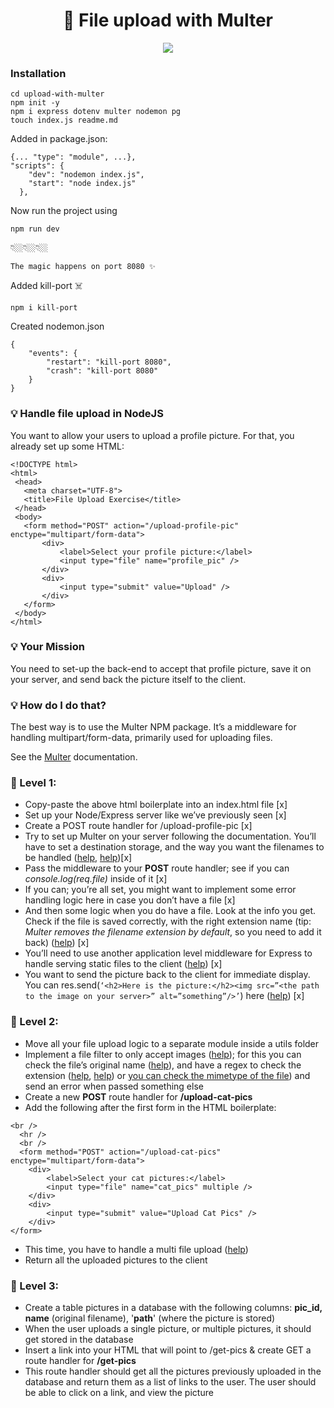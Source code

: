 <h1 align = 'center'>🔨 File upload with Multer</h1>

<div align="center">

[![](https://img.shields.io/badge/Made_with-Nodejs-green?style=for-the-badge&logo=node.js)](https://nodejs.org/en/)

</div>

### Installation

```
cd upload-with-multer
npm init -y
npm i express dotenv multer nodemon pg
touch index.js readme.md
```

Added in package.json:

```
{... "type": "module", ...},
"scripts": {
    "dev": "nodemon index.js",
    "start": "node index.js"
  },
```

Now run the project using

```
npm run dev
```

👇🏼👇🏼👇🏼

```
The magic happens on port 8080 ✨
```

Added kill-port ☠️

```
npm i kill-port
```

Created nodemon.json

```
{
    "events": {
        "restart": "kill-port 8080",
        "crash": "kill-port 8080"
    }
}
```

### 💡 Handle file upload in NodeJS

You want to allow your users to upload a profile picture. For that, you already set up some HTML:

```
<!DOCTYPE html>
<html>
 <head>
   <meta charset="UTF-8">
   <title>File Upload Exercise</title>
 </head>
 <body>
   <form method="POST" action="/upload-profile-pic" enctype="multipart/form-data">
       <div>
           <label>Select your profile picture:</label>
           <input type="file" name="profile_pic" />
       </div>
       <div>
           <input type="submit" value="Upload" />
       </div>
   </form>
 </body>
</html>
```

### 💡 Your Mission

You need to set-up the back-end to accept that profile picture, save it on your server, and send back the picture itself to the client.

### 💡 How do I do that?

The best way is to use the Multer NPM package. It’s a middleware for handling multipart/form-data, primarily used for uploading files.

See the [Multer](https://www.npmjs.com/package/multer) documentation.

### 📌 Level 1:

- Copy-paste the above html boilerplate into an index.html file [x]
- Set up your Node/Express server like we’ve previously seen [x]
- Create a POST route handler for /upload-profile-pic [x]
- Try to set up Multer on your server following the documentation. You’ll have to set a destination storage, and the way you want the filenames to be handled ([help](https://medium.com/dataseries/configuring-express-multer-middleware-and-checking-file-information-497dc7af9eea), [help](https://www.npmjs.com/package/multer#diskstorage))[x]
- Pass the middleware to your **POST** route handler; see if you can _console.log(req.file)_ inside of it [x]
- If you can; you’re all set, you might want to implement some error handling logic here in case you don’t have a file [x]
- And then some logic when you do have a file. Look at the info you get. Check if the file is saved correctly, with the right extension name (tip: _Multer removes the filename extension by default_, so you need to add it back) ([help](https://nodejs.org/api/path.html#path_path_extname_path)) [x]
- You’ll need to use another application level middleware for Express to handle serving static files to the client ([help](https://expressjs.com/en/starter/static-files.html)) [x]
- You want to send the picture back to the client for immediate display. You can res.send(`‘<h2>Here is the picture:</h2><img src=”<the path to the image on your server>” alt=”something”/>’`) here ([help](https://expressjs.com/en/api.html#res.send)) [x]

### 📌 Level 2:

- Move all your file upload logic to a separate module inside a utils folder
- Implement a file filter to only accept images ([help](https://www.npmjs.com/package/multer#filefilter)); for this you can check the file’s original name ([help](https://www.npmjs.com/package/multer#api)), and have a regex to check the extension ([help](https://www.regextester.com/?fam=116725), [help](https://developer.mozilla.org/en-US/docs/Web/JavaScript/Reference/Global_Objects/String/match)) or [you can check the mimetype of the file](https://www.npmjs.com/package/multer#api)) and send an error when passed something else
- Create a new **POST** route handler for **/upload-cat-pics**
- Add the following after the first form in the HTML boilerplate:

```
<br />
  <hr />
  <br />
  <form method="POST" action="/upload-cat-pics" enctype="multipart/form-data">
    <div>
        <label>Select your cat pictures:</label>
        <input type="file" name="cat_pics" multiple />
    </div>
    <div>
        <input type="submit" value="Upload Cat Pics" />
    </div>
</form>
```

- This time, you have to handle a multi file upload ([help](https://www.npmjs.com/package/multer#arrayfieldname-maxcount))
- Return all the uploaded pictures to the client

### 📌 Level 3:

- Create a table pictures in a database with the following columns: **pic_id, name** (original filename), '**path**' (where the picture is stored)
- When the user uploads a single picture, or multiple pictures, it should get stored in the database
- Insert a link into your HTML that will point to /get-pics & create GET a route handler for **/get-pics**
- This route handler should get all the pictures previously uploaded in the database and return them as a list of links to the user. The user should be able to click on a link, and view the picture
